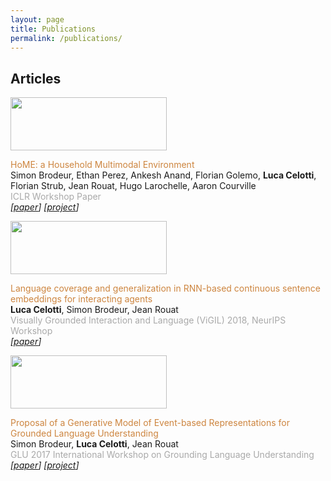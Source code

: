 ```yaml
---
layout: page
title: Publications
permalink: /publications/
---
```


## Articles

<tr>
   <td width="250"><img src="figs/recon_face-01.png" alt="" width="250" height="85"></td>
       <td valign="middle" width="760"><p><font color="Peru">HoME: a Household Multimodal Environment</font><br>
       Simon Brodeur, Ethan Perez, Ankesh Anand, Florian Golemo, <strong>Luca Celotti</strong>, Florian Strub, Jean Rouat, Hugo Larochelle, Aaron
Courville <br>
<font color="#A9A9A9">ICLR Workshop Paper</font> <br> <em>
   <span style="font-weight: normal;">[<a href="https://openreview.net/pdf?id=B1pJ3dkwG">paper</a>] [<a href="https://home-platform.github.io/">project</a>] </span>
   </em></p></td>
</tr>


<tr>
   <td width="250"><img src="figs/recon_face-01.png" alt="" width="250" height="85"></td>
       <td valign="middle" width="760"><p><font color="Peru">Language coverage and generalization
in RNN-based continuous sentence embeddings
for interacting agents</font><br>
       <strong>Luca Celotti</strong>, Simon Brodeur,  Jean Rouat<br>
<font color="#A9A9A9"> Visually Grounded Interaction and Language (ViGIL) 2018, NeurIPS Workshop</font> <br> <em>
   <span style="font-weight: normal;">[<a href="https://nips2018vigil.github.io/static/papers/accepted/3.pdf">paper</a>]</span>
   </em></p></td>
</tr>


<tr>
   <td width="250"><img src="figs/recon_face-01.png" alt="" width="250" height="85"></td>
       <td valign="middle" width="760"><p><font color="Peru">Proposal of a Generative Model of Event-based Representations for Grounded Language Understanding</font><br>
       Simon Brodeur, <strong>Luca Celotti</strong>, Jean Rouat<br>
<font color="#A9A9A9">GLU 2017 International Workshop on Grounding Language Understanding</font> <br> <em>
<span style="font-weight: normal;">[<a href="http://www.speech.kth.se/glu2017/papers/GLU2017_paper_16.pdf">paper</a>] [<a href="https://ieee-dataport.org/open-access/create-multimodal-dataset-unsupervised-learning-and-generative-modeling-sensory-data">project</a>] </span>
   </em></p></td>
</tr>

          
